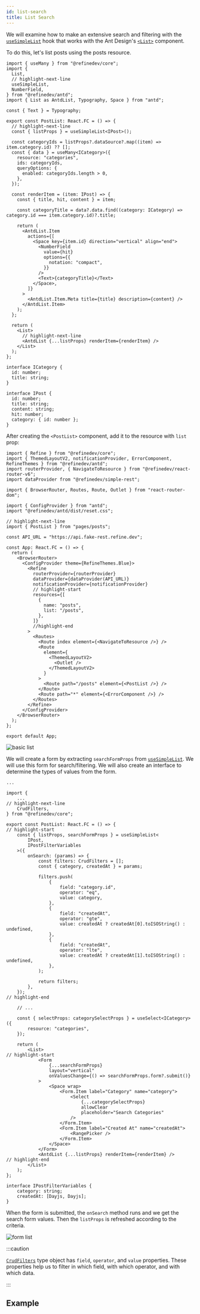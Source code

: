 ```yaml
---
id: list-search
title: List Search
---
```


We will examine how to make an extensive search and filtering with the [`useSimpleList`](/docs/api-reference/antd/hooks/list/useSimpleList.md) hook that works with the Ant Design's [`<List>`](https://ant.design/components/list) component.

To do this, let's list posts using the posts resource.

```tsx title="pages/posts/list.tsx"
import { useMany } from "@refinedev/core";
import {
  List,
  // highlight-next-line
  useSimpleList,
  NumberField,
} from "@refinedev/antd";
import { List as AntdList, Typography, Space } from "antd";

const { Text } = Typography;

export const PostList: React.FC = () => {
  // highlight-next-line
  const { listProps } = useSimpleList<IPost>();

  const categoryIds = listProps?.dataSource?.map((item) => item.category.id) ?? [];
  const { data } = useMany<ICategory>({
    resource: "categories",
    ids: categoryIds,
    queryOptions: {
      enabled: categoryIds.length > 0,
    },
  });

  const renderItem = (item: IPost) => {
    const { title, hit, content } = item;

    const categoryTitle = data?.data.find((category: ICategory) => category.id === item.category.id)?.title;

    return (
      <AntdList.Item
        actions={[
          <Space key={item.id} direction="vertical" align="end">
            <NumberField
              value={hit}
              options={{
                notation: "compact",
              }}
            />
            <Text>{categoryTitle}</Text>
          </Space>,
        ]}
      >
        <AntdList.Item.Meta title={title} description={content} />
      </AntdList.Item>
    );
  };

  return (
    <List>
      // highlight-next-line
      <AntdList {...listProps} renderItem={renderItem} />
    </List>
  );
};

interface ICategory {
  id: number;
  title: string;
}

interface IPost {
  id: number;
  title: string;
  content: string;
  hit: number;
  category: { id: number };
}
```

After creating the `<PostList>` component, add it to the resource with `list` prop:

```tsx
import { Refine } from "@refinedev/core";
import { ThemedLayoutV2, notificationProvider, ErrorComponent, RefineThemes } from "@refinedev/antd";
import routerProvider, { NavigateToResource } from "@refinedev/react-router-v6";
import dataProvider from "@refinedev/simple-rest";

import { BrowserRouter, Routes, Route, Outlet } from "react-router-dom";

import { ConfigProvider } from "antd";
import "@refinedev/antd/dist/reset.css";

// highlight-next-line
import { PostList } from "pages/posts";

const API_URL = "https://api.fake-rest.refine.dev";

const App: React.FC = () => {
  return (
    <BrowserRouter>
      <ConfigProvider theme={RefineThemes.Blue}>
        <Refine
          routerProvider={routerProvider}
          dataProvider={dataProvider(API_URL)}
          notificationProvider={notificationProvider}
          // highlight-start
          resources={[
            {
              name: "posts",
              list: "/posts",
            },
          ]}
          //highlight-end
        >
          <Routes>
            <Route index element={<NavigateToResource />} />
            <Route
              element={
                <ThemedLayoutV2>
                  <Outlet />
                </ThemedLayoutV2>
              }
            >
              <Route path="/posts" element={<PostList />} />
            </Route>
            <Route path="*" element={<ErrorComponent />} />
          </Routes>
        </Refine>
      </ConfigProvider>
    </BrowserRouter>
  );
};

export default App;
```

<img src="https://refine.ams3.cdn.digitaloceanspaces.com/website/static/img/guides-and-concepts/list-search/basic-list.png" alt="basic list" />
<br />

We will create a form by extracting `searchFormProps` from [`useSimpleList`](/docs/api-reference/antd/hooks/list/useSimpleList.md). We will use this form for search/filtering. We will also create an interface to determine the types of values from the form.

```tsx title="pages/posts/list.tsx"
...

import {
    ...
// highlight-next-line
    CrudFilters,
} from "@refinedev/core";

export const PostList: React.FC = () => {
// highlight-start
    const { listProps, searchFormProps } = useSimpleList<
        IPost,
        IPostFilterVariables
    >({
        onSearch: (params) => {
            const filters: CrudFilters = [];
            const { category, createdAt } = params;

            filters.push(
                {
                    field: "category.id",
                    operator: "eq",
                    value: category,
                },
                {
                    field: "createdAt",
                    operator: "gte",
                    value: createdAt ? createdAt[0].toISOString() : undefined,
                },
                {
                    field: "createdAt",
                    operator: "lte",
                    value: createdAt ? createdAt[1].toISOString() : undefined,
                },
            );

            return filters;
        },
    });
// highlight-end

    // ...

    const { selectProps: categorySelectProps } = useSelect<ICategory>({
        resource: "categories",
    });

    return (
        <List>
// highlight-start
            <Form
                {...searchFormProps}
                layout="vertical"
                onValuesChange={() => searchFormProps.form?.submit()}
            >
                <Space wrap>
                    <Form.Item label="Category" name="category">
                        <Select
                            {...categorySelectProps}
                            allowClear
                            placeholder="Search Categories"
                        />
                    </Form.Item>
                    <Form.Item label="Created At" name="createdAt">
                        <RangePicker />
                    </Form.Item>
                </Space>
            </Form>
            <AntdList {...listProps} renderItem={renderItem} />
// highlight-end
        </List>
    );
};

interface IPostFilterVariables {
    category: string;
    createdAt: [Dayjs, Dayjs];
}
```

When the form is submitted, the `onSearch` method runs and we get the search form values. Then the `listProps` is refreshed according to the criteria.

<img src="https://refine.ams3.cdn.digitaloceanspaces.com/website/static/img/guides-and-concepts/list-search/form-list.png" alt="form list" />

<br />

:::caution

[`CrudFilters`](/docs/core/interface-references/index#crudfilters) type object has `field`, `operator`, and `value` properties. These properties help us to filter in which field, with which operator, and with which data.

:::

## Example

<CodeSandboxExample path="use-simple-list-antd" />
